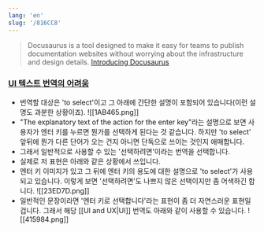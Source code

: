 ```yaml
---
lang: 'en'
slug: '/816CC8'
---
```


> Docusaurus is a tool designed to make it easy for teams to publish documentation websites without worrying about the infrastructure and design details. [Introducing Docusaurus](https://docusaurus.io/blog/2017/12/14/introducing-docusaurus#:~:text=Docusaurus%20is%20a%20tool%20designed,the%20infrastructure%20and%20design%20details.)

### [UI 텍스트 번역의 어려움](https://koko8829.tistory.com/2330)

- 번역할 대상은 'to select'이고 그 아래에 간단한 설명이 포함되어 있습니다(이런 설명도 과분한 상황이죠). ![[1AB465.png]]
- "The explanatory text of the action for the enter key"라는 설명으로 보면 사용자가 엔터 키를 누르면 뭔가를 선택하게 된다는 것 같습니다. 하지만 'to select' 앞뒤에 뭔가 다른 단어가 오는 건지 아니면 단독으로 쓰이는 것인지 애매합니다.
- 그래서 일반적으로 사용할 수 있는 '선택하려면'이라는 번역을 선택합니다.
- 실제로 저 표현은 아래와 같은 상황에서 쓰입니다.
- 엔터 키 이미지가 있고 그 뒤에 엔터 키의 용도에 대한 설명으로 'to select'가 사용되고 있습니다. 이렇게 보면 '선택하려면'도 나쁘지 않은 선택이지만 좀 어색하긴 합니다. ![[23ED7D.png]]
- 일반적인 문장이라면 '엔터 키로 선택합니다'라는 표현이 좀 더 자연스러운 표현일겁니다. 그래서 해당 [[UI and UX|UI]] 번역도 아래와 같이 사용할 수 있습니다. ![[415984.png]]
